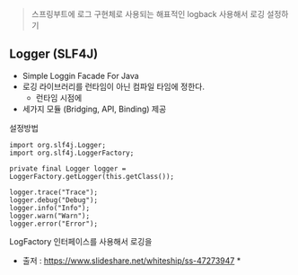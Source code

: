 

> 스프링부트에 로그 구현체로 사용되는 해표적인 logback 사용해서 로깅 설정하기

## Logger (SLF4J)
*  Simple Loggin Facade For Java
* 로깅 라이브러리를 런타임이 아닌 컴파일 타임에 정한다.
	* 런타임 시점에 
* 세가지 모듈 (Bridging, API, Binding) 제공

설정방법
```
import org.slf4j.Logger;  
import org.slf4j.LoggerFactory;

private final Logger logger = LoggerFactory.getLogger(this.getClass());

logger.trace("Trace");  
logger.debug("Debug");  
logger.info("Info");  
logger.warn("Warn");  
logger.error("Error");
```

LogFactory 인터페이스를 사용해서 로깅을 






* 출저 : https://www.slideshare.net/whiteship/ss-47273947 *

<!--stackedit_data:
eyJoaXN0b3J5IjpbLTYzNzIzOTQxXX0=
-->